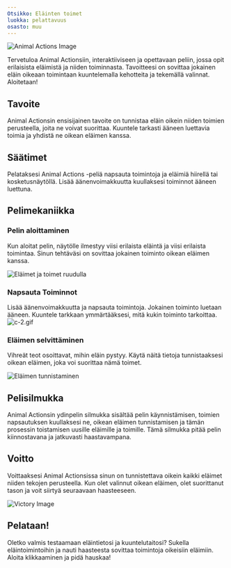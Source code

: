 ```yaml
---
Otsikko: Eläinten toimet
luokka: pelattavuus
osasto: muu
---
```

![Animal Actions Image](https://help.Studycat.com/hc/article_attachments/34882188453017)


Tervetuloa Animal Actionsiin, interaktiiviseen ja opettavaan peliin, jossa opit erilaisista eläimistä ja niiden toiminnasta. Tavoitteesi on sovittaa jokainen eläin oikeaan toimintaan kuuntelemalla kehotteita ja tekemällä valinnat. Aloitetaan!


## Tavoite


Animal Actionsin ensisijainen tavoite on tunnistaa eläin oikein niiden toimien perusteella, joita ne voivat suorittaa. Kuuntele tarkasti ääneen luettavia toimia ja yhdistä ne oikean eläimen kanssa.


## Säätimet


Pelataksesi Animal Actions -peliä napsauta toimintoja ja eläimiä hiirellä tai kosketusnäytöllä. Lisää äänenvoimakkuutta kuullaksesi toiminnot ääneen luettuna.


## Pelimekaniikka


### Pelin aloittaminen


Kun aloitat pelin, näytölle ilmestyy viisi erilaista eläintä ja viisi erilaista toimintaa. Sinun tehtäväsi on sovittaa jokainen toiminto oikean eläimen kanssa.


![Eläimet ja toimet ruudulla](https://help.Studycat.com/hc/article_attachments/34882188453017)


### Napsauta Toiminnot


Lisää äänenvoimakkuutta ja napsauta toimintoja. Jokainen toiminto luetaan ääneen. Kuuntele tarkkaan ymmärtääksesi, mitä kukin toiminto tarkoittaa.![c-2.gif](https://help.Studycat.com/hc/article_attachments/35127586834841)


### Eläimen selvittäminen


Vihreät teot osoittavat, mihin eläin pystyy. Käytä näitä tietoja tunnistaaksesi oikean eläimen, joka voi suorittaa nämä toimet.


![Eläimen tunnistaminen](https://help.Studycat.com/hc/article_attachments/34882188459545)


## Pelisilmukka


Animal Actionsin ydinpelin silmukka sisältää pelin käynnistämisen, toimien napsautuksen kuullaksesi ne, oikean eläimen tunnistamisen ja tämän prosessin toistamisen uusille eläimille ja toimille. Tämä silmukka pitää pelin kiinnostavana ja jatkuvasti haastavampana.


## Voitto


Voittaaksesi Animal Actionsissa sinun on tunnistettava oikein kaikki eläimet niiden tekojen perusteella. Kun olet valinnut oikean eläimen, olet suorittanut tason ja voit siirtyä seuraavaan haasteeseen.


![Victory Image](https://help.Studycat.com/hc/article_attachments/34882155516441)


## Pelataan!


Oletko valmis testaamaan eläintietosi ja kuuntelutaitosi? Sukella eläintoimintoihin ja nauti haasteesta sovittaa toimintoja oikeisiin eläimiin. Aloita klikkaaminen ja pidä hauskaa!